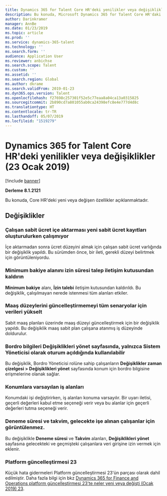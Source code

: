 ```yaml
---
title: Dynamics 365 for Talent Core HR'deki yenilikler veya değişiklikler (23 Ocak 2019)
description: Bu konuda, Microsoft Dynamics 365 for Talent Core HR'daki yeni veya değişen özellikler açıklanmaktadır.
author: Darinkramer
manager: AnnBe
ms.date: 01/23/2019
ms.topic: article
ms.prod: ''
ms.service: dynamics-365-talent
ms.technology: ''
ms.search.form: ''
audience: Application User
ms.reviewer: anbichse
ms.search.scope: Talent
ms.custom: ''
ms.assetid: ''
ms.search.region: Global
ms.author: dkrame
ms.search.validFrom: 2019-01-23
ms.dyn365.ops.version: Talent
ms.openlocfilehash: f27698c257301f52e5c77eaa8a04ca13a0315825
ms.sourcegitcommit: 2b890cd7a801055ab0ca24398efc8e4e777d4d8c
ms.translationtype: HT
ms.contentlocale: tr-TR
ms.lasthandoff: 05/07/2019
ms.locfileid: "1519279"
---
```

# <a name="whats-new-or-changed-in-dynamics-365-for-talent-core-hr-january-23-2019"></a>Dynamics 365 for Talent Core HR'deki yenilikler veya değişiklikler (23 Ocak 2019)

[!include [banner](includes/banner.md)]

**Derleme 8.1.2121**

Bu konuda, Core HR'deki yeni veya değişen özellikler açıklanmaktadır.

## <a name="changes"></a>Değişiklikler

### <a name="import-of-employee-fixed-compensation-not-working-when-creating-new-fixed-compensation-records"></a>Çalışan sabit ücret içe aktarması yeni sabit ücret kayıtları oluşturulurken çalışmıyor
İçe aktarmadan sonra ücret düzeyini almak için çalışan sabit ücret varlığında bir değişiklik yapıldı. Bu sürümden önce, bir ileti, gerekli düzeyi belirtmek için görüntüleniyordu.

### <a name="remove-the-minimum-balance-field-from-the-time-off-request-dialog-box"></a>Minimum bakiye alanını izin süresi talep iletişim kutusundan kaldırın
**Minimum bakiye** alanı, **İzin talebi** iletişim kutusundan kaldırıldı. Bu değişiklik, çalışılmayan nerede istenmesi tüm alanları etkiler.

### <a name="data-upgrade-for-compensation-levels-not-updating-in-all-scenarios"></a>Maaş düzeylerini güncelleştirmemeyi tüm senaryolar için verileri yükselt
Sabit maaş planları üzerinde maaş düzeyi güncelleştirmek için bir değişiklik yapıldı. Bu değişiklik maaş sabit plan çalışana atanmış iş düzeyinde doldurulur.

### <a name="payroll-information-in-the-manage-changes-page-is-only-available-when-logged-in-as-system-administrator"></a>Bordro bilgileri Değişiklikleri yönet sayfasında, yalnızca Sistem Yöneticisi olarak oturum açıldığında kullanılabilir
Bu değişiklik, Bordro Yöneticisi rolüne sahip çalışanların **Değişiklikler zaman çizelgesi > Değişiklikleri yönet** sayfasında konum için bordro bilgisine erişmelerine olanak sağlar.

### <a name="job-fields-default-to-positions"></a>Konumlara varsayılan iş alanları
Konumdaki işi değiştirirken, iş alanları konuma varsayılır. Bir uyarı iletisi, geçerli değerleri kabul etme seçeneği verir veya bu alanlar için geçerli değerleri tutma seçeneği verir.

### <a name="probation-period-and-calendar-are-not-displayed-for-future-hired-employees"></a>Deneme süresi ve takvim, gelecekte işe alınan çalışanlar için görüntülenmez.
Bu değişiklikle **Deneme süresi** ve **Takvim** alanları, **Değişiklikleri yönet** sayfasına gelecekteki ve geçmişteki çalışanlara veri girişine izin vermek için eklenir.

### <a name="platform-update-23"></a>Platform güncelleştirmesi 23
Küçük hata gidermeleri Platform güncelleştirmesi 23'ün parçası olarak dahil edilmiştir. Daha fazla bilgi için bkz [Dynamics 365 for Finance and Operations platform güncelleştirmesi 23'te neler yeni veya değişti (Ocak 2019) 23](https://docs.microsoft.com/en-us/dynamics365/unified-operations/fin-and-ops/get-started/whats-new-platform-update-23). 
